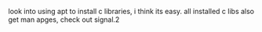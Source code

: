 look into using apt to install c libraries, i think its easy.  all installed c libs also get man apges, check out signal.2

